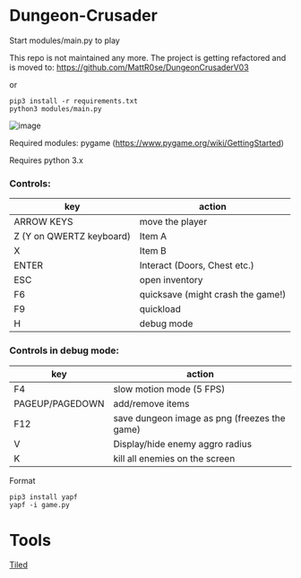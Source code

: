 # Dungeon-Crusader
Start modules/main.py to play

This repo is not maintained any more. The project is getting refactored and is moved to:
https://github.com/MattR0se/DungeonCrusaderV03

or


```shell
pip3 install -r requirements.txt 
python3 modules/main.py
```


![image](https://github.com/humbertodias/pygame-dungeon-crusader/assets/9255997/5be6593b-b4d2-4681-8b3d-cd858b325a78)


Required modules: pygame (https://www.pygame.org/wiki/GettingStarted)

Requires python 3.x

### Controls:
| key | action|
|-----|-------|
| ARROW KEYS| move the player|
| Z (Y on QWERTZ keyboard)| Item A |
| X | Item B |
| ENTER | Interact (Doors, Chest etc.) |
| ESC | open inventory |
| F6 | quicksave (might crash the game!)|
| F9| quickload |
| H | debug mode |
### Controls in debug mode:
| key | action|
|-----|-------|
|F4 | slow motion mode (5 FPS)|
|PAGEUP/PAGEDOWN | add/remove items|
|F12 | save dungeon image as png (freezes the game) |
| V | Display/hide enemy aggro radius|
| K | kill all enemies on the screen |




Format
```
pip3 install yapf
yapf -i game.py
```

# Tools

[Tiled](https://www.mapeditor.org)
